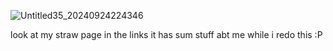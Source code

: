 ![Untitled35_20240924224346](https://github.com/user-attachments/assets/344497ce-590d-458b-ad32-2ceba68bb6ef)

look at my straw page in the links it has sum stuff abt me while i redo this :P
